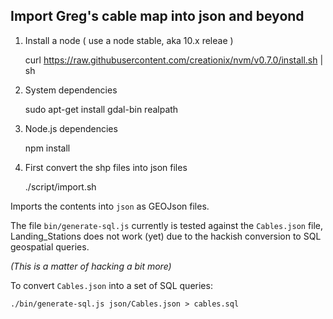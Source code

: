 ## Import Greg's cable map into json and beyond

1. Install a node ( use a node stable, aka 10.x releae )

    curl https://raw.githubusercontent.com/creationix/nvm/v0.7.0/install.sh | sh
    
2. System dependencies

    sudo apt-get install gdal-bin realpath

3. Node.js dependencies

    npm install

4. First convert the shp files into json files

    ./script/import.sh <name of the zipfile>

Imports the contents into `json` as GEOJson files.

The file `bin/generate-sql.js` currently is tested against the `Cables.json` file,
Landing_Stations does not work (yet) due to the hackish conversion to SQL geospatial queries.

_(This is a matter of hacking a bit more)_

To convert `Cables.json` into a set of SQL queries:

    ./bin/generate-sql.js json/Cables.json > cables.sql





